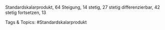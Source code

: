 Standardskalarprodukt, 64
Steigung, 14
stetig, 27
stetig differenzierbar, 42
stetig fortsetzen, 13

   Tags & Topics:
   #Standardskalarprodukt